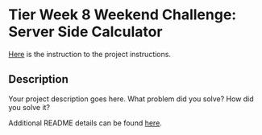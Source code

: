 # Tier Week 8 Weekend Challenge: Server Side Calculator

[Here](./INSTRUCTIONS.md) is the instruction to the project instructions.

## Description

Your project description goes here. What problem did you solve? How did you solve it?

Additional README details can be found [here](https://github.com/PrimeAcademy/readme-template/blob/master/README.md).
